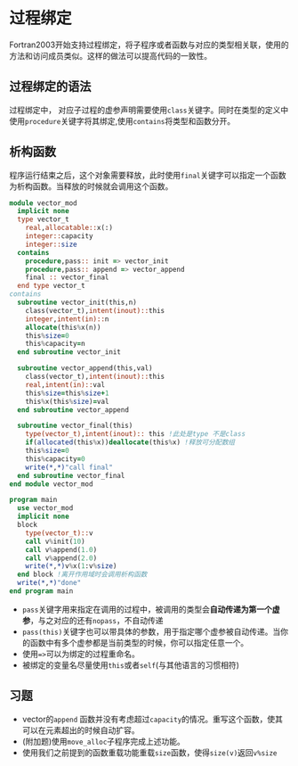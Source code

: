 # 过程绑定

Fortran2003开始支持过程绑定，将子程序或者函数与对应的类型相关联，使用的方法和访问成员类似。这样的做法可以提高代码的一致性。

## 过程绑定的语法

过程绑定中， 对应子过程的虚参声明需要使用`class`关键字。同时在类型的定义中使用`procedure`关键字将其绑定,使用`contains`将类型和函数分开。

## 析构函数

程序运行结束之后，这个对象需要释放，此时使用`final`关键字可以指定一个函数为析构函数。当释放的时候就会调用这个函数。

``` fortran
module vector_mod
  implicit none
  type vector_t
    real,allocatable::x(:)
    integer::capacity
    integer::size
  contains
    procedure,pass:: init => vector_init
    procedure,pass:: append => vector_append
    final :: vector_final
  end type vector_t
contains
  subroutine vector_init(this,n)
    class(vector_t),intent(inout)::this
    integer,intent(in)::n
    allocate(this%x(n))
    this%size=0
    this%capacity=n
  end subroutine vector_init

  subroutine vector_append(this,val)
    class(vector_t),intent(inout)::this
    real,intent(in)::val
    this%size=this%size+1
    this%x(this%size)=val
  end subroutine vector_append

  subroutine vector_final(this)
    type(vector_t),intent(inout):: this !此处是type 不是class
    if(allocated(this%x))deallocate(this%x) !释放可分配数组
    this%size=0
    this%capacity=0
    write(*,*)"call final" 
  end subroutine vector_final
end module vector_mod

program main
  use vector_mod
  implicit none
  block
    type(vector_t)::v
    call v%init(10)
    call v%append(1.0)
    call v%append(2.0)
    write(*,*)v%x(1:v%size)
  end block !离开作用域时会调用析构函数
  write(*,*)"done"
end program main
```

- `pass`关键字用来指定在调用的过程中，被调用的类型会**自动传递为第一个虚参**，与之对应的还有`nopass`，不自动传递
- `pass(this)`关键字也可以带具体的参数，用于指定哪个虚参被自动传递。当你的函数中有多个虚参都是当前类型的时候，你可以指定任意一个。
- 使用`=>`可以为绑定的过程重命名。
- 被绑定的变量名尽量使用`this`或者`self`(与其他语言的习惯相符)

## 习题
- vector的`append` 函数并没有考虑超过`capacity`的情况。重写这个函数，使其可以在元素超出的时候自动扩容。
- (附加题)使用`move_alloc`子程序完成上述功能。
- 使用我们之前提到的函数重载功能重载`size`函数，使得`size(v)`返回`v%size`


